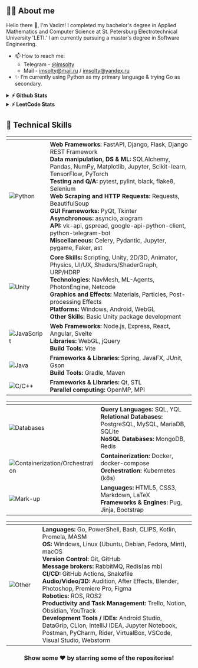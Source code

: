 ## 🙋‍♂️ About me
Hello there 👋, I'm Vadim! I completed my bachelor's degree in Applied Mathematics and Computer Science at St. Petersburg Electrotechnical University 'LETI.' I am currently pursuing a master's degree in Software Engineering.
- 📫 How to reach me: 
    - Telegram - [@imsolty](https://t.me/imsolty)
    - Mail - [imsolty@mail.ru](imsolty@mail.ru) / [imsolty@yandex.ru](imsolty@yandex.ru)
- ✨ I’m currently using Python as my primary language & trying Go as secondary.

<details>
  <summary><b>⚡ Github Stats</b></summary>
  <br />
  <img height="180em" src="https://github-readme-stats.vercel.app/api/top-langs/?username=imsolty&show_icons=true&hide_border=true&layout=compact&langs_count=8"/>
  <img height="180em" src="https://github-readme-streak-stats.herokuapp.com/?user=imsolty&hide_border=true" />
</details>

<details>
  <summary><b>⚡ LeetCode Stats</b></summary>
  <br />
  <div align="center">

  [![LeetCode Stats](https://leetcard.jacoblin.cool/imsolty?theme=dark&font=DM%20Mono&border=0&radius=10)](https://leetcode.com/imsolty/)
  
  </div>
</details>

<h2>💼 Technical Skills</h2>
<div align="center">

<!-- <style>
    table{
        border:1px solid black; width: 100%; border-collapse: collapse; padding:10px
    }
    table tr td{
        border: 1px solid black;
    }
    table tr td div{
        display: grid; grid-template-columns: 130px 1fr; align-items: center; gap: 10px;
    }
</style> -->

<table>
    <thead>
        <tr>
        <th width="130px"></th>
        <th width="870px"></th>
        </tr>
    </thead>
    <tr><td style="width: 130px;">
        <img src="https://img.shields.io/badge/python-3670A0?style=for-the-badge&logo=python&logoColor=ffdd54" alt="Python"/>
        </td><td>
        <strong>Web Frameworks:</strong> FastAPI, Django, Flask, Django REST Framework<br>
        <strong>Data manipulation, DS & ML:</strong> SQLAlchemy, Pandas, NumPy, Matplotlib, Jupyter, Scikit-learn, TensorFlow, PyTorch<br>
        <strong>Testing and Q/A:</strong> pytest, pylint, black, flake8, Selenium <br>
        <strong>Web Scraping and HTTP Requests:</strong> Requests, BeautifulSoup<br>
        <strong>GUI Frameworks:</strong> PyQt, Tkinter <br>
        <strong>Asynchronous:</strong> asyncio, aiogram <br>
        <strong>API:</strong> vk-api, gspread, google-api-python-client, python-telegram-bot<br>
        <strong>Miscellaneous:</strong> Celery, Pydantic, Jupyter, pygame, Faker, ast<br>
    </td></tr>
    <tr><td style="width: 130px;">
        <img src="https://img.shields.io/badge/unity-000000?style=for-the-badge&logo=unity&logoColor=white" alt="Unity"/>
        </td><td>
        <strong>Core Skills:</strong> Scripting, Unity, 2D/3D, Animator, Physics, UI/UX, Shaders/ShaderGraph, URP/HDRP<br>
        <strong>Technologies:</strong> NavMesh, ML-Agents, PhotonEngine, Netcode<br>
        <strong>Graphics and Effects:</strong> Materials, Particles, Post-processing Effects<br>
        <strong>Platforms:</strong> Windows, Android, WebGL<br>
        <strong>Other Skills:</strong> Basic Unity package development<br>
    </td></tr>
    <tr><td style="width: 130px;">
        <img src="https://img.shields.io/badge/javascript-ED8B00.svg?style=for-the-badge&logo=javascript&logoColor=%23F7DF1E" alt="JavaScript"/>
        </td><td>
        <strong>Web Frameworks:</strong> Node.js, Express, React, Angular, Svelte<br>
        <strong>Libraries:</strong> WebGL, jQuery<br>
        <strong>Build Tools:</strong> Vite<br>
    </td></tr>
    <tr><td style="width: 130px;">
        <img src="https://img.shields.io/badge/Java-ED8B00?style=for-the-badge&logo=openjdk&logoColor=white" alt="Java"/>
        </td><td>
        <strong>Frameworks & Libraries:</strong> Spring, JavaFX, JUnit, Gson<br>
        <strong>Build Tools:</strong> Gradle, Maven
    </td></tr>
    <tr><td style="width: 130px;">
        <img src="https://img.shields.io/badge/C/C++-%2300599C.svg?style=for-the-badge&logo=c%2B%2B&logoColor=white" alt="C/C++"/>
        </td><td>
        <strong>Frameworks & Libraries:</strong> Qt, STL<br>
        <strong>Parallel computing:</strong> OpenMP, MPI
    </td></tr>
</table>


<table>
    <thead>
        <tr>
        <th width="130px"></th>
        <th width="870px"></th>
        </tr>
    </thead>
    <tr><td style="width: 130px;">
        <img src="https://img.shields.io/badge/databases-003B57?style=for-the-badge&logo=database&logoColor=white" alt="Databases"/>
        </td><td>
        <strong>Query Languages:</strong> SQL, YQL<br>
        <strong>Relational Databases:</strong> PostgreSQL, MySQL, MariaDB, SQLite<br>
        <strong>NoSQL Databases:</strong> MongoDB, Redis
    </td></tr>
    <tr><td style="width: 130px;">
        <img src="https://img.shields.io/badge/Containers-%230db7ed.svg?style=for-the-badge" alt="Containerization/Orchestration"/>
        </td><td>
        <strong>Containerization:</strong> Docker, docker-compose<br>
        <strong>Orchestration:</strong> Kubernetes (k8s)<br>
    </td></tr>
    <tr><td style="width: 130px;">
        <img src="https://img.shields.io/badge/Markup-%23E34F26.svg?style=for-the-badge" alt="Mark-up"/>
        </td><td>
        <strong>Languages:</strong> HTML5, CSS3, Markdown, LaTeX<br>
        <strong>Frameworks & Engines:</strong> Pug, Jinja, Bootstrap<br>
    </td></tr>
</table>


<table>
    <thead >
        <tr>
        <th width="130px"></th>
        <th width="870px"></th>
        </tr>
    </thead>
    <tr><td style="width: 130px;">
        <img src="https://img.shields.io/badge/Other-545454.svg?style=for-the-badge" alt="Other"/>
        </td><td>
        <strong>Languages:</strong> Go, PowerShell, Bash, CLIPS, Kotlin, Promela, MASM<br>
        <strong>OS:</strong> Windows, Linux (Ubuntu, Debian, Fedora, Mint), macOS<br>
        <strong>Version Control:</strong> Git, GitHub <br>
        <strong>Message brokers:</strong> RabbitMQ, Redis(as mb) <br>
        <strong>CI/CD:</strong> GitHub Actions, Snakefile <br>
        <strong>Audio/Video/3D:</strong> Audition, After Effects, Blender, Photoshop, Premiere Pro, Figma<br>
        <strong>Robotics:</strong> ROS, ROS2 <br>
        <strong>Productivity and Task Management:</strong> Trello, Notion, Obsidian, YouTrack <br>
        <strong>Development Tools / IDEs:</strong> Android Studio, DataGrip, CLion, IntelliJ IDEA, Jupyter Notebook, Postman, PyCharm, Rider, VirtualBox, VSCode, Visual Studio, Webstorm <br>
    </td></tr>
</table>

<h3 align="center">Show some ❤️ by starring some of the repositories!</h3>
